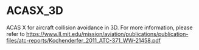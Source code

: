 # ACASX_3D
ACAS X for aircraft collision avoidance in 3D. For more information, please refer to https://www.ll.mit.edu/mission/aviation/publications/publication-files/atc-reports/Kochenderfer_2011_ATC-371_WW-21458.pdf
